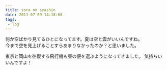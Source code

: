 ```yaml
---
title: sora no syashin
date: 2011-07-09 14:18:00
tags:
 - log
---
```


何か空ばかり見てるひとになってます。夏は空と雲がいいんですね。<br>
今まで空を見上げることすらあまりなかったのか？と思いました。

<!-- more -->

東京と岡山を往復する飛行機も昼の便を選ぶようになってきました。
気持ちいいんですよ！

<img src="//farm6.static.flickr.com/5315/5871696857_b051d7f193.jpg" alt="" />
<img src="//farm6.static.flickr.com/5156/5872256800_aba8a9bbfc.jpg" alt="" />
<img src="//farm4.static.flickr.com/3025/5871701333_c9a0e62462.jpg" alt="" />
<img src="//farm6.static.flickr.com/5141/5871707467_81efbbb9cd.jpg" alt="" />
<img src="//farm7.static.flickr.com/6040/5903577628_e491b77a87.jpg" alt="" />
<img src="//farm7.static.flickr.com/6014/5904165970_179817f8ca.jpg" alt="" />
